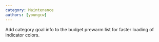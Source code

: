 ```yaml
---
category: Maintenance
authors: [youngcw]
---
```


Add category goal info to the budget prewarm list for faster loading of indicator colors.
